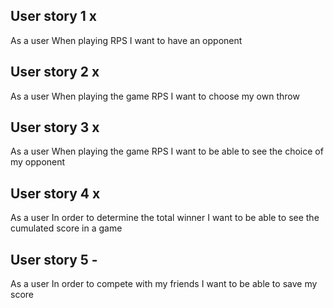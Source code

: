 ## User story 1 x
As a user
When playing RPS
I want to have an opponent

## User story 2 x
As a user
When playing the game RPS
I want to choose my own throw

## User story 3 x
As a user
When playing the game RPS
I want to be able to see the choice of my opponent

## User story 4 x
As a user
In order to determine the total winner
I want to be able to see the cumulated score in a game

## User story 5 -
As a user
In order to compete with my friends
I want to be able to save my score

